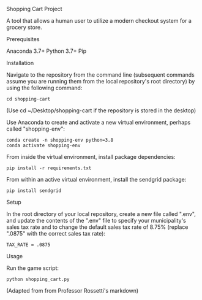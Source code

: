 
Shopping Cart Project

A tool that allows a human user to utilize a modern checkout system for a grocery store.

Prerequisites

Anaconda 3.7+ Python 3.7+ Pip

Installation

Navigate to the repository from the command line (subsequent commands assume you are running them from the local repository's root directory) by using the following command:

    cd shopping-cart
(Use cd ~/Desktop/shopping-cart  if the repository is stored in the desktop)

Use Anaconda to create and activate a new virtual environment, perhaps called "shopping-env":

    conda create -n shopping-env python=3.8 
    conda activate shopping-env

From inside the virtual environment, install package dependencies:

    pip install -r requirements.txt

From within an active virtual environment, install the sendgrid package:

    pip install sendgrid


Setup

In the root directory of your local repository, create a new file called ".env", and update the contents of the ".env" file to specify your municipality's sales tax rate and to change the default sales tax rate of 8.75% (replace ".0875" with the correct sales tax rate):

    TAX_RATE = .0875

Usage

Run the game script:

    python shopping_cart.py

(Adapted from from Professor Rossetti's markdown)